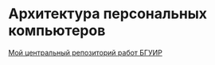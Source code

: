 # Архитектура персональных компьютеров
[Мой центральный репозиторий работ БГУИР](https://github.com/AmaterasuOmikami/BSUIR)
